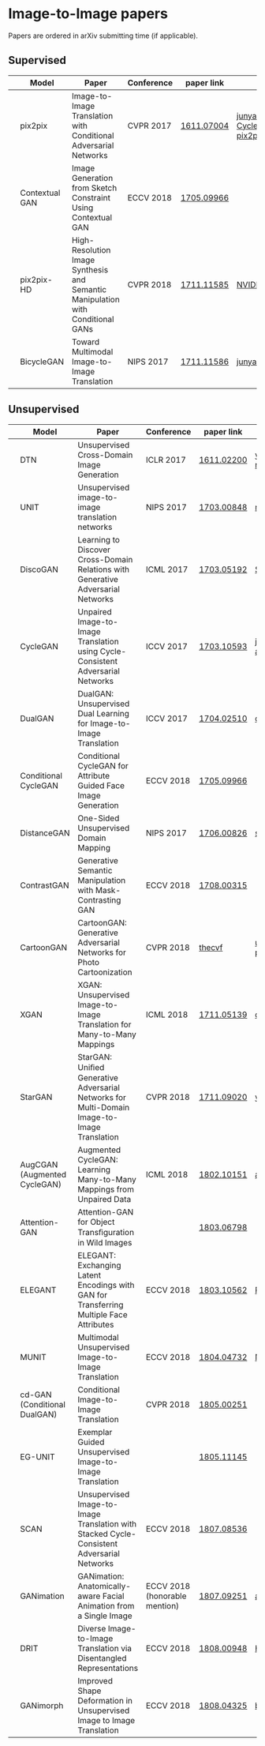# Image-to-Image papers

Papers are ordered in arXiv submitting time (if applicable).



## Supervised

|      | Model          | Paper                                                        | Conference | paper link                                     | code link                                                    |
| ---- | -------------- | ------------------------------------------------------------ | ---------- | ---------------------------------------------- | ------------------------------------------------------------ |
|      | pix2pix        | Image-to-Image Translation with Conditional Adversarial Networks | CVPR 2017  | [1611.07004](https://arxiv.org/abs/1611.07004) | [junyanz/pytorch-CycleGAN-and-pix2pix](https://github.com/junyanz/pytorch-CycleGAN-and-pix2pix) |
|      | Contextual GAN | Image Generation from Sketch Constraint Using Contextual GAN | ECCV 2018  | [1705.09966](https://arxiv.org/abs/1705.09966) |                                                              |
|      | pix2pix-HD     | High-Resolution Image Synthesis and Semantic Manipulation with Conditional GANs | CVPR 2018  | [1711.11585](https://arxiv.org/abs/1711.11585) | [NVIDIA/pix2pixHD](https://github.com/NVIDIA/pix2pixHD)      |
|      | BicycleGAN     | Toward Multimodal Image-to-Image Translation                 | NIPS 2017  | [1711.11586](https://arxiv.org/abs/1711.11586) | [junyanz/BicycleGAN](https://github.com/junyanz/BicycleGAN)  |



## Unsupervised

|      | Model                        | Paper                                                        | Conference                    | paper link                                                   | code link                                                    |
| ---- | ---------------------------- | ------------------------------------------------------------ | ----------------------------- | ------------------------------------------------------------ | ------------------------------------------------------------ |
|      | DTN                          | Unsupervised Cross-Domain Image Generation                   | ICLR 2017                     | [1611.02200](https://arxiv.org/abs/1611.02200)               | [yunjey/domain-transfer-network (unofficial)](https://github.com/yunjey/domain-transfer-network) |
|      | UNIT                         | Unsupervised image-to-image translation networks             | NIPS 2017                     | [1703.00848](https://arxiv.org/abs/1703.00848)               | [mingyuliutw/UNIT](https://github.com/mingyuliutw/UNIT)      |
|      | DiscoGAN                     | Learning to Discover Cross-Domain Relations with Generative Adversarial Networks | ICML 2017                     | [1703.05192](https://arxiv.org/abs/1703.05192)               | [SKTBrain/DiscoGAN](https://github.com/SKTBrain/DiscoGAN)    |
|      | CycleGAN                     | Unpaired Image-to-Image Translation using Cycle-Consistent Adversarial Networks | ICCV 2017                     | [1703.10593](https://arxiv.org/abs/1703.10593)               | [junyanz/pytorch-CycleGAN-and-pix2pix](https://github.com/junyanz/pytorch-CycleGAN-and-pix2pix) |
|      | DualGAN                      | DualGAN: Unsupervised Dual Learning for Image-to-Image Translation | ICCV 2017                     | [1704.02510](https://arxiv.org/abs/1704.02510)               | [duxingren14/DualGAN](https://github.com/duxingren14/DualGAN) |
|      | Conditional CycleGAN         | Conditional CycleGAN for Attribute Guided Face Image Generation | ECCV 2018                     | [1705.09966](https://arxiv.org/abs/1705.09966)               |                                                              |
|      | DistanceGAN                  | One-Sided Unsupervised Domain Mapping                        | NIPS 2017                     | [1706.00826](https://arxiv.org/abs/1706.00826)               | [sagiebenaim/DistanceGAN](https://github.com/sagiebenaim/DistanceGAN) |
|      | ContrastGAN                  | Generative Semantic Manipulation with Mask-Contrasting GAN   | ECCV 2018                     | [1708.00315](https://arxiv.org/abs/1708.00315)               |                                                              |
|      | CartoonGAN                   | CartoonGAN: Generative Adversarial Networks for Photo Cartoonization | CVPR 2018                     | [thecvf](http://openaccess.thecvf.com/content_cvpr_2018/papers/Chen_CartoonGAN_Generative_Adversarial_CVPR_2018_paper.pdf) | [unofficial test](https://github.com/Yijunmaverick/CartoonGAN-Test-Pytorch-Torch), [unofficial pytorch](https://github.com/znxlwm/pytorch-CartoonGAN) |
|      | XGAN                         | XGAN: Unsupervised Image-to-Image Translation for Many-to-Many Mappings | ICML 2018                     | [1711.05139](https://arxiv.org/abs/1711.05139)               | [dataset](https://google.github.io/cartoonset/)              |
|      | StarGAN                      | StarGAN: Uniﬁed Generative Adversarial Networks for Multi-Domain Image-to-Image Translation | CVPR 2018                     | [1711.09020](https://arxiv.org/abs/1711.09020)               | [yunjey/StarGAN](https://github.com/yunjey/StarGAN)          |
|      | AugCGAN (Augmented CycleGAN) | Augmented CycleGAN: Learning Many-to-Many Mappings from Unpaired Data | ICML 2018                     | [1802.10151](https://arxiv.org/abs/1802.10151)               | [aalmah/augmented_cyclegan](https://github.com/aalmah/augmented_cyclegan) |
|      | Attention-GAN                | Attention-GAN for Object Transﬁguration in Wild Images       |                               | [1803.06798](https://arxiv.org/abs/1803.06798)               |                                                              |
|      | ELEGANT                      | ELEGANT: Exchanging Latent Encodings with GAN for Transferring Multiple Face Attributes | ECCV 2018                     | [1803.10562](https://arxiv.org/abs/1803.10562)               | [Prinsphield/ELEGANT](https://github.com/Prinsphield/ELEGANT) |
|      | MUNIT                        | Multimodal Unsupervised Image-to-Image Translation           | ECCV 2018                     | [1804.04732](https://arxiv.org/abs/1804.04732)               | [NVlabs/MUNIT](https://github.com/NVlabs/MUNIT)              |
|      | cd-GAN (Conditional DualGAN) | Conditional Image-to-Image Translation                       | CVPR 2018                     | [1805.00251](https://arxiv.org/abs/1805.00251)               |                                                              |
|      | EG-UNIT                      | Exemplar Guided Unsupervised Image-to-Image Translation      |                               | [1805.11145](https://arxiv.org/abs/1805.11145)               |                                                              |
|      | SCAN                         | Unsupervised Image-to-Image Translation with Stacked Cycle-Consistent Adversarial Networks | ECCV 2018                     | [1807.08536](https://arxiv.org/abs/1807.08536)               |                                                              |
|      | GANimation                   | GANimation: Anatomically-aware Facial Animation from a Single Image | ECCV 2018 (honorable mention) | [1807.09251](https://arxiv.org/abs/1807.09251)               | [albertpumarola/GANimation](https://github.com/albertpumarola/GANimation) |
|      | DRIT                         | Diverse Image-to-Image Translation via Disentangled Representations | ECCV 2018                     | [1808.00948](https://arxiv.org/abs/1808.00948)               | [HsinYingLee/DRIT](https://github.com/HsinYingLee/DRIT)      |
|      | GANimorph                    | Improved Shape Deformation in Unsupervised Image to Image Translation | ECCV 2018                     | [1808.04325](https://arxiv.org/abs/1808.04325)               | [brownvc/ganimorph](https://github.com/brownvc/ganimorph/)   |

